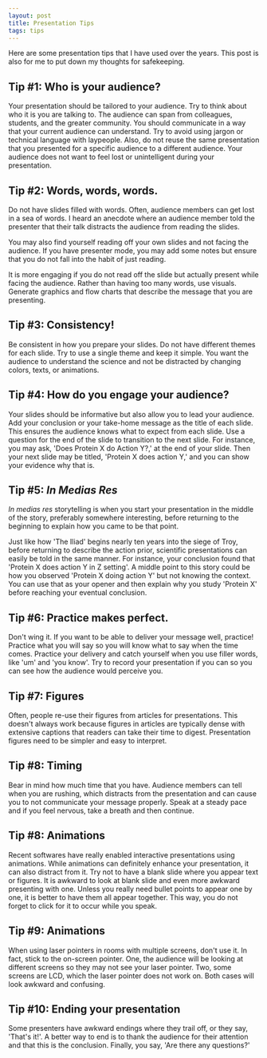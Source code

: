 ```yaml
---
layout: post
title: Presentation Tips
tags: tips
---
```

Here are some presentation tips that I have used over the years. This post is also for me to put down my thoughts for safekeeping.

## Tip #1: Who is your audience?
Your presentation should be tailored to your audience. Try to think about who it is you are talking to. The audience can span from colleagues, students, and the greater community. You should communicate in a way that your current audience can understand. Try to avoid using jargon or technical language with laypeople. 
Also, do not reuse the same presentation that you presented for a specific audience to a different audience. Your audience does not want to feel lost or unintelligent during your presentation. 

## Tip #2: Words, words, words.
Do not have slides filled with words. Often, audience members can get lost in a sea of words. I heard an anecdote where an audience member told the presenter that their talk distracts the audience from reading the slides.

You may also find yourself reading off your own slides and not facing the audience. If you have presenter mode, you may add some notes but ensure that you do not fall into the habit of just reading. 

It is more engaging if you do not read off the slide but actually present while facing the audience. Rather than having too many words, use visuals. Generate graphics and flow charts that describe the message that you are presenting.

## Tip #3: Consistency!
Be consistent in how you prepare your slides. Do not have different themes for each slide. Try to use a single theme and keep it simple. 
You want the audience to understand the science and not be distracted by changing colors, texts, or animations. 

## Tip #4: How do you engage your audience? 
Your slides should be informative but also allow you to lead your audience. Add your conclusion or your take-home message as the title of each slide. This ensures the audience knows what to expect from each slide. Use a question for the end of the slide to transition to the next slide. For instance, you may ask, 'Does Protein X do Action Y?,' at the end of your slide. Then your next slide may be titled, 'Protein X does action Y,' and you can show your evidence why that is. 

## Tip #5: _In Medias Res_
_In medias res_ storytelling is when you start your presentation in the middle of the story, preferably somewhere interesting, before returning to the beginning to explain how you came to be that point. 

Just like how 'The Iliad' begins nearly ten years into the siege of Troy, before returning to describe the action prior, scientific presentations can easily be told in the same manner. For instance, your conclusion found that 'Protein X does action Y in Z setting'. A middle point to this story could be how you observed 'Protein X doing action Y' but not knowing the context. You can use that as your opener and then explain why you study 'Protein X' before reaching your eventual conclusion.  

## Tip #6: Practice makes perfect. 
Don't wing it. If you want to be able to deliver your message well, practice! Practice what you will say so you will know what to say when the time comes. Practice your delivery and catch yourself when you use filler words, like 'um' and 'you know'. Try to record your presentation if you can so you can see how the audience would perceive you. 

## Tip #7: Figures
Often, people re-use their figures from articles for presentations. This doesn't always work because figures in articles are typically dense with extensive captions that readers can take their time to digest. Presentation figures need to be simpler and easy to interpret. 

## Tip #8: Timing
Bear in mind how much time that you have. Audience members can tell when you are rushing, which distracts from the presentation and can cause you to not communicate your message properly. Speak at a steady pace and if you feel nervous, take a breath and then continue.

## Tip #8: Animations
Recent softwares have really enabled interactive presentations using animations. While animations can definitely enhance your presentation, it can also distract from it. Try not to have a blank slide where you appear text or figures. It is awkward to look at blank slide and even more awkward presenting with one. Unless you really need bullet points to appear one by one, it is better to have them all appear together. This way, you do not forget to click for it to occur while you speak.

## Tip #9: Animations
When using laser pointers in rooms with multiple screens, don't use it. In fact, stick to the on-screen pointer. One, the audience will be looking at different screens so they may not see your laser pointer. Two, some screens are LCD, which the laser pointer does not work on. Both cases will look awkward and confusing. 

## Tip #10: Ending your presentation
Some presenters have awkward endings where they trail off, or they say, 'That's it!'. A better way to end is to thank the audience for their attention and that this is the conclusion. Finally, you say, 'Are there any questions?'
